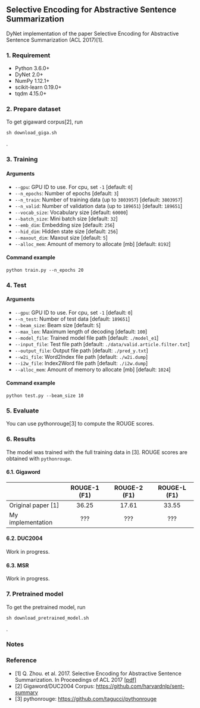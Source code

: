 ## Selective Encoding for Abstractive Sentence Summarization
DyNet implementation of the paper Selective Encoding for Abstractive Sentence Summarization (ACL 2017)[1].

### 1. Requirement
- Python 3.6.0+
- DyNet 2.0+
- NumPy 1.12.1+
- scikit-learn 0.19.0+
- tqdm 4.15.0+

### 2. Prepare dataset
To get gigaward corpus[2], run
```
sh download_giga.sh
```
.

### 3. Training

#### Arguments
- `--gpu`: GPU ID to use. For cpu, set `-1` [default: `0`]
- `--n_epochs`: Number of epochs [default: `3`]
- `--n_train`: Number of training data (up to `3803957`) [default: `3803957`]
- `--n_valid`: Number of validation data (up to `189651`) [default: `189651`]
- `--vocab_size`: Vocabulary size [default: `60000`]
- `--batch_size`: Mini batch size [default: `32`]
- `--emb_dim`: Embedding size [default: `256`]
- `--hid_dim`: Hidden state size [default: `256`]
- `--maxout_dim`: Maxout size [default: `5`]
- `--alloc_mem`: Amount of memory to allocate [mb] [default: `8192`]

#### Command example
```
python train.py --n_epochs 20
```

### 4. Test
#### Arguments
- `--gpu`: GPU ID to use. For cpu, set `-1` [default: `0`]
- `--n_test`: Number of test data [default: `189651`]
- `--beam_size`: Beam size [default: `5`]
- `--max_len`: Maximum length of decoding [default: `100`]
- `--model_file`: Trained model file path [default: `./model_e1`]
- `--input_file`: Test file path [default: `./data/valid.article.filter.txt`]
- `--output_file`: Output file path [default: `./pred_y.txt`]
- `--w2i_file`: Word2Index file path [default: `./w2i.dump`]
- `--i2w_file`: Index2Word file path [default: `./i2w.dump`]
- `--alloc_mem`: Amount of memory to allocate [mb] [default: `1024`]

#### Command example
```
python test.py --beam_size 10
```

### 5. Evaluate
You can use pythonrouge[3] to compute the ROUGE scores.

### 6. Results
The model was trained with the full training data in [3]. ROUGE scores are obtained with `pythonrouge`.

#### 6.1. Gigaword

|                 |ROUGE-1 (F1)|ROUGE-2 (F1)|ROUGE-L (F1)|
|-----------------|:-----:|:-----:|:-----:|
|Original paper [1]| 36.25|17.61|33.55|
|My implementation| ???| ???|???|

#### 6.2. DUC2004
Work in progress.

#### 6.3. MSR
Work in progress.

### 7. Pretrained model
To get the pretrained model, run
```
sh download_pretrained_model.sh
```
.
<!-- This model was trained with
```

``` -->

### Notes

### Reference
- [1] Q. Zhou. et al. 2017. Selective Encoding for Abstractive Sentence Summarization. In Proceedings of ACL 2017 \[[pdf\]](http://aclweb.org/anthology/P/P17/P17-1101.pdf)
- [2] Gigaword/DUC2004 Corpus: https://github.com/harvardnlp/sent-summary
- [3] pythonrouge: https://github.com/tagucci/pythonrouge
